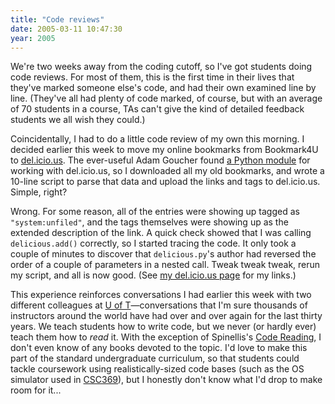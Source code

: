 ```yaml
---
title: "Code reviews"
date: 2005-03-11 10:47:30
year: 2005
---
```

<p>We're two weeks away from the coding cutoff, so I've got students doing code reviews.  For most of them, this is the first time in their lives that they've marked someone else's code, and had their own examined line by line.  (They've all had plenty of code marked, of course, but with an average of 70 students in a course, TAs can't give the kind of detailed feedback students we all wish they could.)</p>

<p>Coincidentally, I had to do a little code review of my own this morning.  I decided earlier this week to move my online bookmarks from Bookmark4U to <a href="http://del.icio.us">del.icio.us</a>.  The ever-useful Adam Goucher found <a href="http://delicious-py.berlios.de/">a Python module</a> for working with del.icio.us, so I downloaded all my old bookmarks, and wrote a 10-line script to parse that data and upload the links and tags to del.icio.us.  Simple, right?</p>

<p>Wrong.  For some reason, all of the entries were showing up tagged as <code>"system:unfiled"</code>, and the tags themselves were showing up as the extended description of the link.  A quick check showed that I was calling <code>delicious.add()</code> correctly, so I started tracing the code.  It only took a couple of minutes to discover that <code>delicious.py</code>'s author had reversed the order of a couple of parameters in a nested call. Tweak tweak tweak, rerun my script, and all is now good.  (See <a href="http://del.icio.us/gvwilson">my del.icio.us page</a> for my links.)</p>

<p>This experience reinforces conversations I had earlier this week with two different colleagues at <a href="http://www.cs.utoronto.ca">U of T</a>—conversations that I'm sure thousands of instructors around the world have had over and over again for the last thirty years.  We teach students how to write code, but we never (or hardly ever) teach them how to <em>read</em> it.  With the exception of Spinellis's <a href="http://www.amazon.com/exec/obidos/ASIN/0201799405">Code Reading</a>, I don't even know of any books devoted to the topic.  I'd love to make this part of the standard undergraduate curriculum, so that students could tackle coursework using realistically-sized code bases (such as the OS simulator used in <a href="http://www.cs.utoronto.ca/~csc369h">CSC369</a>), but I honestly don't know what I'd drop to make room for it...</p>

